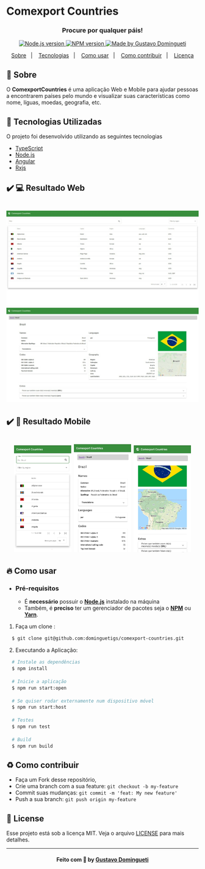 <h1>Comexport Countries</h1>

<h3 align="center">
    <b>Procure por qualquer páis!</b>  
    <br>
</h3>

<p align="center">
  <a href="https://nodejs.org/en/" target="_blank">
    <img alt="Node.js version" src="https://img.shields.io/badge/node-v12.18.3-74AB63">
  </a>
  <a href="https://www.npmjs.com/" target="_blank">
    <img alt="NPM version" src="https://img.shields.io/badge/npm-v6.14.6-CB3837">
  </a>
  <a href="https://www.linkedin.com/in/gustavodomingueti/" target="_blank">
    <img alt="Made by Gustavo Domingueti" src="https://img.shields.io/badge/made%20by-Gustavo%20Domingueti-0078D7">
  </a>
</p>

<p align="center">
  <a href="#sobre">Sobre</a>&nbsp;&nbsp;&nbsp;|&nbsp;&nbsp;&nbsp;
  <a href="#tecnologias-utilizadas">Tecnologias</a>&nbsp;&nbsp;&nbsp;|&nbsp;&nbsp;&nbsp;
  <a href="#como-usar">Como usar</a>&nbsp;&nbsp;&nbsp;|&nbsp;&nbsp;&nbsp;
  <a href="#como-contribuir">Como contribuir</a>&nbsp;&nbsp;&nbsp;|&nbsp;&nbsp;&nbsp;
  <a href="#license">Licença</a>
</p>

<a id="sobre"></a>

## :bookmark: Sobre

O <strong>ComexportCountries</strong> é uma aplicação Web e Mobile para ajudar pessoas a encontrarem países pelo mundo e visualizar suas características como nome, líguas, moedas, geografia, etc.

<a id="tecnologias-utilizadas"></a>

## :rocket: Tecnologias Utilizadas

O projeto foi desenvolvido utilizando as seguintes tecnologias

- [TypeScript](https://www.typescriptlang.org/)
- [Node.js](https://nodejs.org/en/)
- [Angular](https://angular.io/)
- [Rxjs](https://www.learnrxjs.io/)

## :heavy_check_mark: :computer: Resultado Web

<h1 align="center">
    <img alt="Web-1" src=".github/desktop-1.jpeg" width="700px">
    <img alt="Web-2" src=".github/desktop-2.jpeg" width="700px">
</h1>

## :heavy_check_mark: :iphone: Resultado Mobile

<h1 align="center">
    <img alt="Mobile Countries" src=".github/mobile-1.jpeg" width="150px">
    <img alt="Mobile Country-1" src=".github/mobile-2.jpeg" width="150px">
    <img alt="Mobile Country-2" src=".github/mobile-3.jpeg" width="150px">
</h1>

<a id="como-usar"></a>

## :fire: Como usar

- ### **Pré-requisitos**

  - É **necessário** possuir o **[Node.js](https://nodejs.org/en/)** instalado na máquina
  - Também, é **preciso** ter um gerenciador de pacotes seja o **[NPM](https://www.npmjs.com/)** ou **[Yarn](https://yarnpkg.com/)**.

1. Faça um clone :

```sh
  $ git clone git@github.com:dominguetigs/comexport-countries.git
```

2. Executando a Aplicação:

```sh
  # Instale as dependências
  $ npm install

  # Inicie a aplicação
  $ npm run start:open

  # Se quiser rodar externamente num dispositivo móvel
  $ npm run start:host

  # Testes
  $ npm run test

  # Build
  $ npm run build
```

<a id="como-contribuir"></a>

## :recycle: Como contribuir

- Faça um Fork desse repositório,
- Crie uma branch com a sua feature: `git checkout -b my-feature`
- Commit suas mudanças: `git commit -m 'feat: My new feature'`
- Push a sua branch: `git push origin my-feature`

## :memo: License

Esse projeto está sob a licença MIT. Veja o arquivo [LICENSE](LICENSE.md) para mais detalhes.

---

<h4 align="center">
    Feito com 💙 by <a
      href="https://www.linkedin.com/in/gustavodomingueti/"
      target="_blank"
    >Gustavo Domingueti</a>
</h4>
